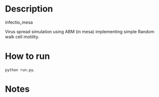 # Description
infectio_mesa

Virus spread simulation using ABM (in mesa) implementing simple Random walk cell motility.

# How to run
`python run.py`.

# Notes

